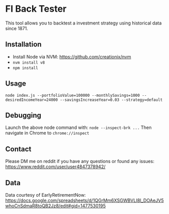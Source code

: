 # FI Back Tester
This tool allows you to backtest a investment strategy using historical data since 1871.

## Installation
- Install Node via NVM: https://github.com/creationix/nvm
- `nvm install v8`
- `npm install`

## Usage
`node index.js --portfolioValue=100000 --monthlySavings=1000 --desiredIncomeYear=24000 --savingsIncreaseYear=0.03 --strategy=default`

## Debugging
Launch the above node command with:
`node --inspect-brk ...`
Then navigate in Chrome to `chrome://inspect`

## Contact
Please DM me on reddit if you have any questions or found any issues: https://www.reddit.com/user/user4847378942/

## Data
Data courtesy of EarlyRetirementNow: https://docs.google.com/spreadsheets/d/1QGrMm6XSGWBVLI8I_DOAeJV5whoCnSdmaR8toQB2Jz8/edit#gid=1477530195
